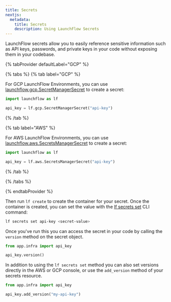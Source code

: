 ```yaml
---
title: Secrets
nextjs:
  metadata:
    title: Secrets
    description: Using LaunchFlow Secrets
---
```


LaunchFlow secrets allow you to easily reference sensitive information such as API keys, passwords, and private keys in your code without exposing them in your codebase.

{% tabProvider defaultLabel="GCP" %}

{% tabs %}
{% tab label="GCP" %}

For GCP LaunchFlow Environments, you can use [launchflow.gcp.SecretManagerSecret](/reference/gcp-resources/secret-manager) to create a secret:


```python
import launchflow as lf

api_key = lf.gcp.SecretManagerSecret("api-key")
```


{% /tab %}

{% tab label="AWS" %}

For AWS LaunchFlow Environments, you can use [launchflow.aws.SecretsManagerSecret](/reference/aws-resources/secrets-manager) to create a secret:


```python
import launchflow as lf

api_key = lf.aws.SecretsManagerSecret("api-key")
```

{% /tab %}

{% /tabs %}

{% endtabProvider %}

Then run `lf create` to create the container for your secret. Once the container is created, you can set the value with the [lf secrets set](/reference/cli#lf-secrets-set) CLI command:

```bash
lf secrets set api-key <secret-value>
```

Once you've run this you can access the secret in your code by calling the `version` method on the secret object.

```python
from app.infra import api_key

api_key.version()
```

In addition to using the `lf secrets set` method you can also set versions directly in the AWS or GCP console, or use the `add_version` method of your secrets resource.

```python
from app.infra import api_key

api_key.add_version("my-api-key")
```
